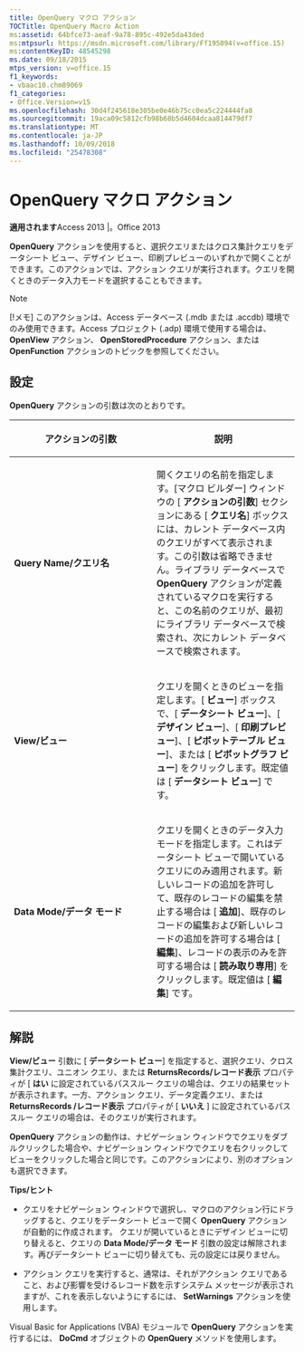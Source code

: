 ```yaml
---
title: OpenQuery マクロ アクション
TOCTitle: OpenQuery Macro Action
ms:assetid: 64bfce73-aeaf-9a78-895c-492e5da43ded
ms:mtpsurl: https://msdn.microsoft.com/library/Ff195094(v=office.15)
ms:contentKeyID: 48545298
ms.date: 09/18/2015
mtps_version: v=office.15
f1_keywords:
- vbaac10.chm89069
f1_categories:
- Office.Version=v15
ms.openlocfilehash: 30d4f245618e305be0e46b75cc0ea5c224444fa8
ms.sourcegitcommit: 19aca09c5812cfb98b68b5d4604dcaa814479df7
ms.translationtype: MT
ms.contentlocale: ja-JP
ms.lasthandoff: 10/09/2018
ms.locfileid: "25478308"
---
```

# <a name="openquery-macro-action"></a>OpenQuery マクロ アクション


**適用されます**Access 2013 |。Office 2013

**OpenQuery** アクションを使用すると、選択クエリまたはクロス集計クエリをデータシート ビュー、デザイン ビュー、印刷プレビューのいずれかで開くことができます。このアクションでは、アクション クエリが実行されます。クエリを開くときのデータ入力モードを選択することもできます。


> [!NOTE]
> <P>[!メモ] このアクションは、Access データベース (.mdb または .accdb) 環境でのみ使用できます。Access プロジェクト (.adp) 環境で使用する場合は、 <STRONG>OpenView</STRONG> アクション、 <STRONG>OpenStoredProcedure</STRONG> アクション、または <STRONG>OpenFunction</STRONG> アクションのトピックを参照してください。</P>



## <a name="setting"></a>設定

**OpenQuery** アクションの引数は次のとおりです。

<table>
<colgroup>
<col style="width: 50%" />
<col style="width: 50%" />
</colgroup>
<thead>
<tr class="header">
<th><p>アクションの引数</p></th>
<th><p>説明</p></th>
</tr>
</thead>
<tbody>
<tr class="odd">
<td><p><strong>Query Name/クエリ名</strong></p></td>
<td><p>開くクエリの名前を指定します。[マクロ ビルダー] ウィンドウの [ <strong>アクションの引数</strong>] セクションにある [ <strong>クエリ名</strong>] ボックスには、カレント データベース内のクエリがすべて表示されます。この引数は省略できません。ライブラリ データベースで <strong>OpenQuery</strong> アクションが定義されているマクロを実行すると、この名前のクエリが、最初にライブラリ データベースで検索され、次にカレント データベースで検索されます。  </p></td>
</tr>
<tr class="even">
<td><p><strong>View/ビュー</strong></p></td>
<td><p>クエリを開くときのビューを指定します。[ <strong>ビュー</strong>] ボックスで、[ <strong>データシート ビュー</strong>]、[ <strong>デザイン ビュー</strong>]、[ <strong>印刷プレビュー</strong>]、[ <strong>ピボットテーブル ビュー</strong>]、または [ <strong>ピボットグラフ ビュー</strong>] をクリックします。既定値は [ <strong>データシート ビュー</strong>] です。  </p></td>
</tr>
<tr class="odd">
<td><p><strong>Data Mode/データ モード</strong></p></td>
<td><p>クエリを開くときのデータ入力モードを指定します。これはデータシート ビューで開いているクエリにのみ適用されます。新しいレコードの追加を許可して、既存のレコードの編集を禁止する場合は [ <strong>追加</strong>]、既存のレコードの編集および新しいレコードの追加を許可する場合は [ <strong>編集</strong>]、レコードの表示のみを許可する場合は [ <strong>読み取り専用</strong>] をクリックします。既定値は [ <strong>編集</strong>] です。  </p></td>
</tr>
</tbody>
</table>


## <a name="remarks"></a>解説

**View/ビュー** 引数に [ **データシート ビュー**] を指定すると、選択クエリ、クロス集計クエリ、ユニオン クエリ、または **ReturnsRecords/レコード表示** プロパティが [ **はい** に設定されているパススルー クエリの場合は、クエリの結果セットが表示されます。一方、アクション クエリ、データ定義クエリ、または **ReturnsRecords /レコード表示** プロパティが [ **いいえ** ] に設定されているパススルー クエリの場合は、そのクエリが実行されます。

**OpenQuery** アクションの動作は、ナビゲーション ウィンドウでクエリをダブルクリックした場合や、ナビゲーション ウィンドウでクエリを右クリックしてビューをクリックした場合と同じです。このアクションにより、別のオプションも選択できます。

**Tips/ヒント**

  - クエリをナビゲーション ウィンドウで選択し、マクロのアクション行にドラッグすると、クエリをデータシート ビューで開く **OpenQuery** アクションが自動的に作成されます。 クエリが開いているときにデザイン ビューに切り替えると、クエリの **Data Mode/データ モード** 引数の設定は解除されます。再びデータシート ビューに切り替えても、元の設定には戻りません。

  - アクション クエリを実行すると、通常は、それがアクション クエリであること、および影響を受けるレコード数を示すシステム メッセージが表示されますが、これを表示しないようにするには、 **SetWarnings** アクションを使用します。

Visual Basic for Applications (VBA) モジュールで **OpenQuery** アクションを実行するには、 **DoCmd** オブジェクトの **OpenQuery** メソッドを使用します。


